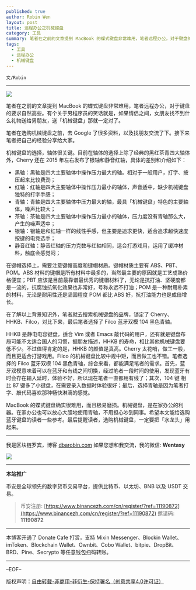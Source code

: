 ```yaml
---
published: true
author: Robin Wen
layout: post
title: 远程办公之机械键盘
category: 工具
summary: 笔者在之前的文章提到 MacBook 的蝶式键盘非常难用，笔者远程办公，对于键盘的要求自然高些。有个关于男程序员的笑话就是，如果情侣之间，女朋友找不到什么礼物送给男朋友，送「机械键盘」那就一定对了。MacBook 的蝶式键盘确实很难用，而且极易磨损。机械键盘，是在家办公的利器。在家办公也可以放心大胆地使用青轴，不用担心吵到同事。希望本文能给选购蓝牙键盘的读者一些参考。
tags:
  - 工具
  - 远程办公
  - 机械键盘
---
```


`文/Robin`

***

![](https://cdn.dbarobin.com/j0nvi1v.png)

笔者在之前的文章提到 MacBook 的蝶式键盘非常难用，笔者远程办公，对于键盘的要求自然高些。有个关于男程序员的笑话就是，如果情侣之间，女朋友找不到什么礼物送给男朋友，送「机械键盘」那就一定对了。

笔者在选购机械键盘之前，去 Google 了很多资料，以及找朋友交流了下。接下来笔者把自己的经验分享给大家。

机械键盘的选择，轴体很关键。目前在轴体的选择上除了经典的黑红茶青四大轴体外，Cherry 还在 2015 年左右发布了银轴和静音红轴，具体的差别和介绍如下：

* 黑轴：黑轴是四大主要轴体中操作压力最大的轴。相对于一般用户，打字、按压起来比较费劲；
* 红轴：红轴是四大主要轴体中操作压力最小的轴体，声音适中，缺少机械键盘独特的打字手感；
* 青轴：青轴是四大主要轴体中压力最大的轴，最具「机械键盘」特色的主要轴体，噪声比较大；
* 茶轴：茶轴是四大主要轴体中操作压力最小的轴体，压力度没有青轴那么大，产生的噪声适中；
* 银轴：银轴是和红轴一样的线性手感，但主要是追求更快，适合追求超快速度按键的电竞选手；
* 静音红轴：静音红轴的压力克数与红轴相同，适合打游戏用，运用了缓冲材料，触底会感觉闷；

在键帽选择上，需要注意键帽高度和键帽材质。键帽材质主要有 ABS、PBT、POM。ABS 材料的键帽是所有材料中最多的，当然最主要的原因就是工艺成熟价格便宜；PBT 应该是目前最靠谱最优秀的键帽材料了，无论是抗打油、坚硬度都是一流的，抗腐蚀抗氧化效果也非常好，号称永远不打油；POM 是一种耐用朴素的材料，无论是耐用性还是坚固程度 POM 都比 ABS 好，抗打油能力也是成倍增长。

在了解以上背景知识外，笔者就去搜索机械键盘的品牌，锁定了 Cherry、HHKB、Filco，对比下来，最后笔者选择了 Filco 蓝牙双模 104 黑色青轴。

HHKB 是静电电容键盘，适合 Vim 或者 Emacs 敲代码的用户，还有就是键盘布局可能不太适合国人的习惯，据朋友描述，HHKB 的寿命，相比其他机械键盘要低不少。不过值得肯定的是，HHKB 的颜值是真高。Cherry 太花哨，做工一般，而且更适合打游戏用。Filco 的机械键盘比较中规中矩，而且做工也不错。笔者选择的 Filco 蓝牙双模 104 黑色青轴，综合来看，都能满足笔者的需求。首先，蓝牙双模意味着可以在蓝牙和有线之间切换，经过笔者一段时间的使用，发现蓝牙有时会存在输入延时，体验不好，所以现在笔者一直都用有线了；其次，104 键 相比 87 键多了小键盘，在需要录入数据时体验很好；最后，选择青轴是因为笔者打字、敲代码喜欢那种畅快淋漓的感觉。

MacBook 的蝶式键盘确实很难用，而且极易磨损。机械键盘，是在家办公的利器。在家办公也可以放心大胆地使用青轴，不用担心吵到同事。希望本文能给选购蓝牙键盘的读者一些参考。最后提醒读者，选购机械键盘，一定要把「水龙头」用起来。

***

我是区块链罗宾，博客 [dbarobin.com](https://dbarobin.com/)
如果您想和我交流，我的微信: **Wentasy**

![](https://cdn.dbarobin.com/v4yywe2.png)

***

**本站推广**

币安是全球领先的数字货币交易平台，提供比特币、以太坊、BNB 以及 USDT 交易。

> 币安注册: [https://www.binancezh.com/cn/register/?ref=11190872](https://www.binancezh.com/cn/register/?ref=11190872)
> 邀请码: **11190872**

***

本博客开通了 Donate Cafe 打赏，支持 Mixin Messenger、Blockin Wallet、imToken、Blockchain Wallet、Ownbit、Cobo Wallet、bitpie、DropBit、BRD、Pine、Secrypto 等任意钱包扫码转账。

<center>
    <div class="--donate-button"
         data-button-id="f8b9df0d-af9a-460d-8258-d3f435445075"
    ></div>
</center>

***

–EOF–

版权声明：[自由转载-非商用-非衍生-保持署名（创意共享4.0许可证）](http://creativecommons.org/licenses/by-nc-nd/4.0/deed.zh)